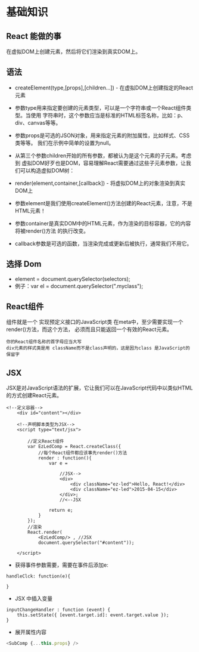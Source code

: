 # 基础知识

## React 能做的事
在虚拟DOM上创建元素，然后将它们渲染到真实DOM上。

## 语法
- createElement(type,[props],[children...]) - 在虚拟DOM上创建指定的React元素
 - 参数type用来指定要创建的元素类型，可以是一个字符串或一个React组件类型。当使用 字符串时，这个参数应当是标准的HTML标签名称，比如：p、div、canvas等等。

 - 参数props是可选的JSON对象，用来指定元素的附加属性，比如样式、CSS类等等。 我们在示例中简单的设置为null。

 - 从第三个参数children开始的所有参数，都被认为是这个元素的子元素。考虑到 虚拟DOM好歹也是DOM，容易理解React需要通过这些子元素参数，让我们可以构造虚拟DOM树：

- render(element,container,[callback]) - 将虚拟DOM上的对象渲染到真实DOM上
 - 参数element是我们使用createElement()方法创建的React元素，注意，不是HTML元素！

 - 参数container是真实DOM中的HTML元素，作为渲染的目标容器，它的内容将被render()方法 的执行改变。

 - callback参数是可选的函数，当渲染完成或更新后被执行，通常我们不用它。

## 选择 Dom
- element = document.querySelector(selectors);
 - 例子：var el = document.querySelector(".myclass");

## React组件
组件就是一个 实现预定义接口的JavaScript类
在meta中，至少需要实现一个render()方法，而这个方法， 必须而且只能返回一个有效的React元素。

```
你的React组件名称的首字母应当大写
div元素的样式类是用 className而不是class声明的，这是因为class 是JavaScript的保留字
```

## JSX
JSX是对JavaScript语法的扩展，它让我们可以在JavaScript代码中以类似HTML 的方式创建React元素。
```
<!--定义容器-->
	<div id="content"></div>

	<!--声明脚本类型为JSX-->
	<script type="text/jsx">

		//定义React组件
		var EzLedComp = React.createClass({
			//每个React组件都应该事先render()方法
			render : function(){
				var e =

					//JSX-->
					<div>
						<div className="ez-led">Hello, React!</div>
						<div className="ez-led">2015-04-15</div>
					</div>;
					//<--JSX

				return e;
			}
		});
		//渲染
		React.render(
			<EzLedComp/> , //JSX
			document.querySelector("#content"));

	</script>
```
- 获得事件参数需要，需要在事件后添加e:
```
handleClck: function(e){

}
```

- JSX 中插入变量
```
inputChangeHandler : function (event) {
    this.setState({ [event.target.id]: event.target.value });
}
```


- 展开属性内容
```js
<SubComp {...this.props} />
```
